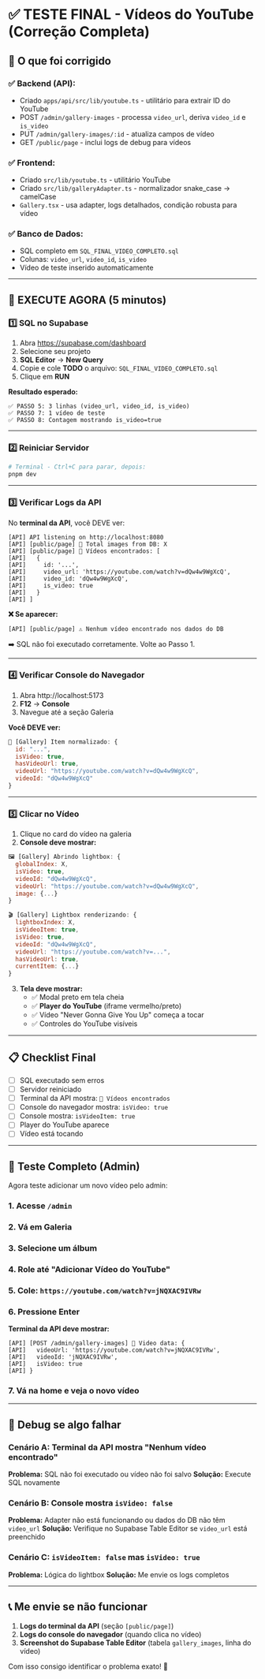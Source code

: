 # ✅ TESTE FINAL - Vídeos do YouTube (Correção Completa)

## 🎯 O que foi corrigido

### ✅ Backend (API):
- Criado `apps/api/src/lib/youtube.ts` - utilitário para extrair ID do YouTube
- POST `/admin/gallery-images` - processa `video_url`, deriva `video_id` e `is_video`
- PUT `/admin/gallery-images/:id` - atualiza campos de vídeo
- GET `/public/page` - inclui logs de debug para vídeos

### ✅ Frontend:
- Criado `src/lib/youtube.ts` - utilitário YouTube
- Criado `src/lib/galleryAdapter.ts` - normalizador snake_case → camelCase
- `Gallery.tsx` - usa adapter, logs detalhados, condição robusta para vídeo

### ✅ Banco de Dados:
- SQL completo em `SQL_FINAL_VIDEO_COMPLETO.sql`
- Colunas: `video_url`, `video_id`, `is_video`
- Vídeo de teste inserido automaticamente

---

## 🚀 EXECUTE AGORA (5 minutos)

### 1️⃣ **SQL no Supabase**

1. Abra https://supabase.com/dashboard
2. Selecione seu projeto
3. **SQL Editor** → **New Query**
4. Copie e cole **TODO** o arquivo: `SQL_FINAL_VIDEO_COMPLETO.sql`
5. Clique em **RUN**

**Resultado esperado:**
```
✅ PASSO 5: 3 linhas (video_url, video_id, is_video)
✅ PASSO 7: 1 vídeo de teste
✅ PASSO 8: Contagem mostrando is_video=true
```

---

### 2️⃣ **Reiniciar Servidor**

```bash
# Terminal - Ctrl+C para parar, depois:
pnpm dev
```

---

### 3️⃣ **Verificar Logs da API**

No **terminal da API**, você DEVE ver:

```
[API] API listening on http://localhost:8080
[API] [public/page] 📸 Total images from DB: X
[API] [public/page] 🎥 Vídeos encontrados: [
[API]   {
[API]     id: '...',
[API]     video_url: 'https://youtube.com/watch?v=dQw4w9WgXcQ',
[API]     video_id: 'dQw4w9WgXcQ',
[API]     is_video: true
[API]   }
[API] ]
```

**❌ Se aparecer:**
```
[API] [public/page] ⚠️ Nenhum vídeo encontrado nos dados do DB
```
➡️ SQL não foi executado corretamente. Volte ao Passo 1.

---

### 4️⃣ **Verificar Console do Navegador**

1. Abra http://localhost:5173
2. **F12** → **Console**
3. Navegue até a seção Galeria

**Você DEVE ver:**

```javascript
📸 [Gallery] Item normalizado: {
  id: "...",
  isVideo: true,
  hasVideoUrl: true,
  videoUrl: "https://youtube.com/watch?v=dQw4w9WgXcQ",
  videoId: "dQw4w9WgXcQ"
}
```

---

### 5️⃣ **Clicar no Vídeo**

1. Clique no card do vídeo na galeria
2. **Console deve mostrar:**

```javascript
🖼️ [Gallery] Abrindo lightbox: {
  globalIndex: X,
  isVideo: true,
  videoId: "dQw4w9WgXcQ",
  videoUrl: "https://youtube.com/watch?v=dQw4w9WgXcQ",
  image: {...}
}

🎬 [Gallery] Lightbox renderizando: {
  lightboxIndex: X,
  isVideoItem: true,
  isVideo: true,
  videoId: "dQw4w9WgXcQ",
  videoUrl: "https://youtube.com/watch?v=...",
  hasVideoUrl: true,
  currentItem: {...}
}
```

3. **Tela deve mostrar:**
   - ✅ Modal preto em tela cheia
   - ✅ **Player do YouTube** (iframe vermelho/preto)
   - ✅ Vídeo "Never Gonna Give You Up" começa a tocar
   - ✅ Controles do YouTube visíveis

---

## 📋 Checklist Final

- [ ] SQL executado sem erros
- [ ] Servidor reiniciado
- [ ] Terminal da API mostra: `🎥 Vídeos encontrados`
- [ ] Console do navegador mostra: `isVideo: true`
- [ ] Console mostra: `isVideoItem: true`
- [ ] Player do YouTube aparece
- [ ] Vídeo está tocando

---

## 🧪 Teste Completo (Admin)

Agora teste adicionar um novo vídeo pelo admin:

### 1. Acesse `/admin`
### 2. Vá em **Galeria**
### 3. Selecione um álbum
### 4. Role até **"Adicionar Vídeo do YouTube"**
### 5. Cole: `https://youtube.com/watch?v=jNQXAC9IVRw`
### 6. Pressione **Enter**

**Terminal da API deve mostrar:**
```
[API] [POST /admin/gallery-images] 🎥 Video data: {
[API]   videoUrl: 'https://youtube.com/watch?v=jNQXAC9IVRw',
[API]   videoId: 'jNQXAC9IVRw',
[API]   isVideo: true
[API] }
```

### 7. Vá na home e veja o novo vídeo

---

## 🐛 Debug se algo falhar

### Cenário A: Terminal da API mostra "Nenhum vídeo encontrado"
**Problema:** SQL não foi executado ou vídeo não foi salvo
**Solução:** Execute SQL novamente

### Cenário B: Console mostra `isVideo: false`
**Problema:** Adapter não está funcionando ou dados do DB não têm `video_url`
**Solução:** Verifique no Supabase Table Editor se `video_url` está preenchido

### Cenário C: `isVideoItem: false` mas `isVideo: true`
**Problema:** Lógica do lightbox
**Solução:** Me envie os logs completos

---

## 📞 Me envie se não funcionar

1. **Logs do terminal da API** (seção `[public/page]`)
2. **Logs do console do navegador** (quando clica no vídeo)
3. **Screenshot do Supabase Table Editor** (tabela `gallery_images`, linha do vídeo)

Com isso consigo identificar o problema exato! 🎯
